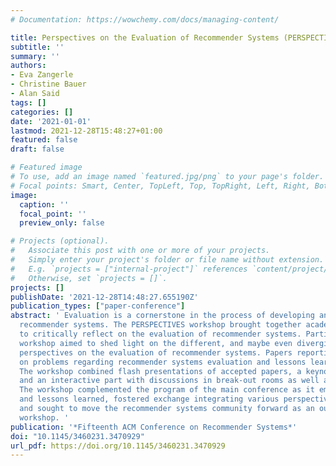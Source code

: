 ```yaml
---
# Documentation: https://wowchemy.com/docs/managing-content/

title: Perspectives on the Evaluation of Recommender Systems (PERSPECTIVES)
subtitle: ''
summary: ''
authors:
- Eva Zangerle
- Christine Bauer
- Alan Said
tags: []
categories: []
date: '2021-01-01'
lastmod: 2021-12-28T15:48:27+01:00
featured: false
draft: false

# Featured image
# To use, add an image named `featured.jpg/png` to your page's folder.
# Focal points: Smart, Center, TopLeft, Top, TopRight, Left, Right, BottomLeft, Bottom, BottomRight.
image:
  caption: ''
  focal_point: ''
  preview_only: false

# Projects (optional).
#   Associate this post with one or more of your projects.
#   Simply enter your project's folder or file name without extension.
#   E.g. `projects = ["internal-project"]` references `content/project/deep-learning/index.md`.
#   Otherwise, set `projects = []`.
projects: []
publishDate: '2021-12-28T14:48:27.655190Z'
publication_types: ["paper-conference"]
abstract: ' Evaluation is a cornerstone in the process of developing and deploying
  recommender systems. The PERSPECTIVES workshop brought together academia and industry
  to critically reflect on the evaluation of recommender systems. Particularly, the
  workshop aimed to shed light on the different, and maybe even diverging or contradictory
  perspectives on the evaluation of recommender systems. Papers reporting a reflection
  on problems regarding recommender systems evaluation and lessons learned were solicited.
  The workshop combined flash presentations of accepted papers, a keynote from industry,
  and an interactive part with discussions in break-out rooms as well as in the plenum.
  The workshop complemented the program of the main conference as it emphasized problems
  and lessons learned, fostered exchange integrating various perspectives on evaluation,
  and sought to move the recommender systems community forward as an outcome of the
  workshop. '
publication: '*Fifteenth ACM Conference on Recommender Systems*'
doi: "10.1145/3460231.3470929"
url_pdf: https://doi.org/10.1145/3460231.3470929
---
```

